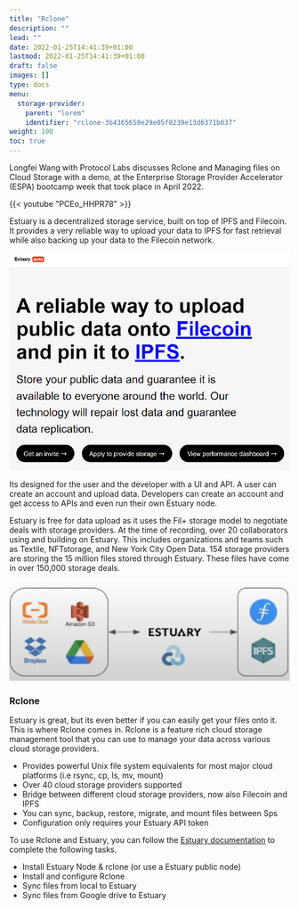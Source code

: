 ```yaml
---
title: "Rclone"
description: ""
lead: ""
date: 2022-01-25T14:41:39+01:00
lastmod: 2022-01-25T14:41:39+01:00
draft: false
images: []
type: docs
menu:
  storage-provider:
    parent: "lorem"
    identifier: "rclone-3b4365659e29e05f0239e13d6371b037"
weight: 100
toc: true
---
```


Longfei Wang with Protocol Labs discusses Rclone and Managing files on Cloud Storage with a demo, at the Enterprise Storage Provider Accelerator (ESPA) bootcamp week that took place in April 2022.

{{< youtube "PCEo_HHPR78" >}}

Estuary is a decentralized storage service, built on top of IPFS and Filecoin. It provides a very reliable way to upload your data to IPFS for fast retrieval while also backing up your data to the Filecoin network. 

![Estuary Website](1.png)

Its designed for the user and the developer with a UI and API. A user can create an account and upload data. Developers can create an account and get access to APIs and even run their own Estuary node. 

Estuary is free for data upload as it uses the Fil+ storage model to negotiate deals with storage providers. At the time of recording, over 20 collaborators using and building on Estuary. This includes organizations and teams such as Textile, NFTstorage, and New York City Open Data. 154 storage providers are storing the 15 million files stored through Estuary. These files have come in over 150,000 storage deals. 

![Cloud Providers migrate to Esturary](2.png)

### Rclone

Estuary is great, but its even better if you can easily get your files onto it. This is where Rclone comes in. Rclone is a feature rich cloud storage management tool that you can use to manage your data across various cloud storage providers. 

- Provides powerful Unix file system equivalents for most major cloud platforms (i.e rsync, cp, ls, mv, mount)
- Over 40 cloud storage providers supported
- Bridge between different cloud storage providers, now also Filecoin and IPFS
- You can sync, backup, restore, migrate, and mount files between Sps
- Configuration only requires your Estuary API token

To use Rclone and Estuary, you can follow the [Estuary documentation](https://docs.estuary.tech/tutorial-managing-files-with-rclone) to complete the following tasks.

- Install Estuary Node & rclone (or use a Estuary public node)
- Install and configure Rclone
- Sync files from local to Estuary
- Sync files from Google drive to Estuary
